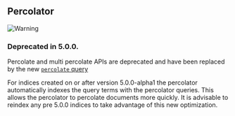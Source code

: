 ## Percolator

![Warning](https://www.elastic.co/guide/en/elasticsearch/reference/current/images/icons/warning.png)

### Deprecated in 5.0.0. 

Percolate and multi percolate APIs are deprecated and have been replaced by the new [`percolate` query](query-dsl-percolate-query.html)

For indices created on or after version 5.0.0-alpha1 the percolator automatically indexes the query terms with the percolator queries. This allows the percolator to percolate documents more quickly. It is advisable to reindex any pre 5.0.0 indices to take advantage of this new optimization.
